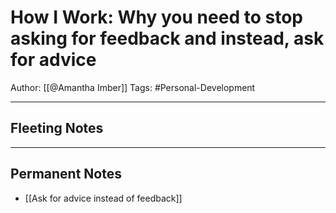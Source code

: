 # How I Work: Why you need to stop asking for feedback and instead, ask for advice
Author: [[@Amantha Imber]]
Tags: #Personal-Development 

--- 

## Fleeting Notes

---

## Permanent Notes
- [[Ask for advice instead of feedback]]